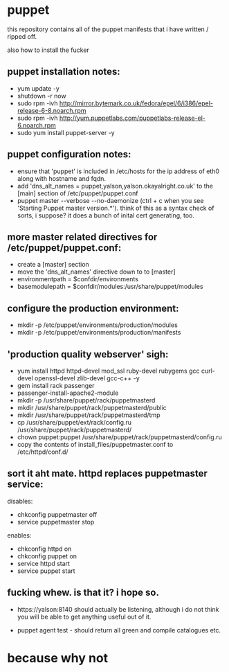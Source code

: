 puppet
=======

this repository contains all of the puppet 
manifests that i have written / ripped off.

also how to install the fucker


puppet installation notes:
--------------------------

  *   yum update -y
  *   shutdown -r now
  *   sudo rpm -ivh http://mirror.bytemark.co.uk/fedora/epel/6/i386/epel-release-6-8.noarch.rpm
  *   sudo rpm -ivh http://yum.puppetlabs.com/puppetlabs-release-el-6.noarch.rpm
  *   sudo yum install puppet-server -y


puppet configuration notes:
---------------------------

  *   ensure that 'puppet' is included in /etc/hosts for the ip address of eth0 along with hostname and fqdn.
  *   add 'dns_alt_names = puppet,yalson,yalson.okayalright.co.uk' to the [main] section of /etc/puppet/puppet.conf
  *   puppet master --verbose --no-daemonize (ctrl + c when you see 'Starting Puppet master version.*').  think of this as a syntax check of sorts, i suppose?  it does a bunch of inital cert generating, too.
  

more master related directives for /etc/puppet/puppet.conf:
-----------------------------------------------------------

  *   create a [master] section
  *   move the 'dns_alt_names' directive down to to [master]
  *   environmentpath = $confdir/environments
  *   basemodulepath = $confdir/modules:/usr/share/puppet/modules


configure the production environment:
-------------------------------------

  *   mkdir -p /etc/puppet/environments/production/modules
  *   mkdir -p /etc/puppet/environments/production/manifests


'production quality webserver' sigh:
------------------------------------

  *   yum install httpd httpd-devel mod_ssl ruby-devel rubygems gcc curl-devel openssl-devel zlib-devel gcc-c++ -y
  *   gem install rack passenger
  *   passenger-install-apache2-module
  *   mkdir -p /usr/share/puppet/rack/puppetmasterd
  *   mkdir /usr/share/puppet/rack/puppetmasterd/public 
  *   mkdir /usr/share/puppet/rack/puppetmasterd/tmp
  *   cp /usr/share/puppet/ext/rack/config.ru /usr/share/puppet/rack/puppetmasterd/
  *   chown puppet:puppet /usr/share/puppet/rack/puppetmasterd/config.ru
  *   copy the contents of install_files/puppetmaster.conf to /etc/httpd/conf.d/


sort it aht mate.  httpd replaces puppetmaster service:
-------------------------------------------------------

disables:
  *   chkconfig puppetmaster off
  *   service puppetmaster stop

enables:
  *   chkconfig httpd on
  *   chkconfig puppet on
  *   service httpd start
  *   service puppet start


fucking whew.  is that it?  i hope so.
--------------------------------------

  *   https://yalson:8140 should actually be listening, although i do not think you will be able to get anything useful out of it.

  *   puppet agent test - should return all green and compile catalogues etc.


because why not
===============



